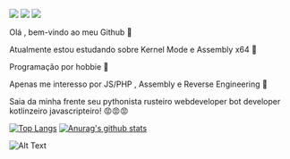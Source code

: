 ![](https://www.gentoo.org/assets/img/badges/gentoo-badge2.png) ![](https://img.shields.io/badge/-js-blue?logo=c%2B%2B&style=flat) ![](https://komarev.com/ghpvc/?username=KB1te)




Olá , bem-vindo ao meu Github 👋

Atualmente estou estudando sobre Kernel Mode e Assembly x64 🙇                                    

Programação por hobbie 🙏

Apenas me interesso por JS/PHP , Assembly e Reverse Engineering 🧐

Saia da minha frente seu pythonista rusteiro webdeveloper bot developer kotlinzeiro javascripteiro! 😡😡😡





[![Top Langs](https://github-readme-stats.vercel.app/api/top-langs/?username=Viruszinnn)](https://github.com/anuraghazra/github-readme-stats)     [![Anurag's github stats](https://github-readme-stats.vercel.app/api?username=Viruszinnn)](https://github.com/anuraghazra/github-readme-stats)


![Alt Text](https://cdn.discordapp.com/attachments/785704335589244948/785713039332343839/tenor_19.gif)

